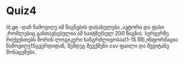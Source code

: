 # Quiz4
lit.ge -დან წამოვიღე იმ წიგნების დასახელება ,ავტორი და ფასი ,რომლებიც განთავსებულია ამ საიტზე(სულ 200 წიგნი). 
სერვერზე რიქვესთებს შორის ლოგიკური ხანგრძლივობაა(1-15 წმ),ინფორმაცია წამოვიღე15გვერდიდან, შემდეგ შევქმენი csv ფაილი და შევიტანე მონაცემები.
